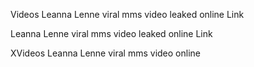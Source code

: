 Videos Leanna Lenne viral mms video leaked online Link

Leanna Lenne viral mms video leaked online Link

XVideos Leanna Lenne viral mms video online
